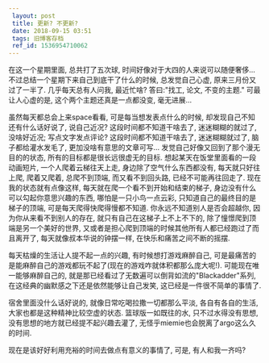 ```yaml
---
 layout: post
 title: 更新? 不更新?
 date: 2018-09-15 03:51
 tags: 旧博客存档
 ref_id: 1536954710062
---
```

在这一个星期里面, 总共打了五次球, 时间好像对于大四的人来说可以随便奢侈... 不过总结一个星期下来自己到底干了什么的时候, 总发觉自己心虚,
原来三月份又过了一半了. 几乎每天总有人问我, 最近忙啥?  答曰:"找工, 论文, 不变的主题." 可最让人心虚的是, 这个两个主题还真是一点都没变,
毫无进展...



虽然每天都总会上来space看看, 可是每当想发表点什么的时候, 却发现自己不知还有什么话好说了, 说自己近况? 这段时间都不知道干啥去了,
迷迷糊糊的就过了, 没啥好近况; 写点文字发点评论? 这段时间都不知道干啥去了, 迷迷糊糊就过了, 脑子都给灌水发毛了, 更加没啥有意思的文章可写...
发觉自己好像又回到了那个漫无目的的状态, 所有的目标都是很长远很虚无的目标. 想起某天在饭堂里面看的一段动画短片, 一个人爬着云梯往天上走,
身边除了空气什么东西都没有, 每天就只好往上爬, 爬着又爬着, 总爬不到顶端, 而又看不到回头路, 已经不可能再往回走了. 现在我的状态就有点像这样,
每天就在爬一个看不到开始和结束的梯子, 身边没有什么可以勾起你意思兴趣的东西, 哪怕是一只小鸟一点云彩, 只知道自己的最终目的是梯子的顶端,
可是每天爬得快爬得慢都不知道. 你永远不知道别人是否会超越你, 因为你从来看不到别人的存在, 就只有自己在这梯子上不上不下的,
除了憧憬爬到顶端是另一个美好的世界, 又或者是担心爬到顶端的时候其他所有人都已经跑过了而且离开了, 每天就像叔本华说的钟摆一样,
在快乐和痛苦之间不断的摇摆.



每天枯燥的生活让人提不起一点的兴趣, 有时候想打游戏麻醉自己, 可是最痛苦的是能麻醉自己的游戏都玩不起了(现在的游戏咋就体积都那么庞大呢!).
可能现在唯一能够麻醉自己的, 就是那已经看过了无数遍可以倒背如流的"Blackadder"系列, 在这经典的幽默感之下还是依然能够让自己发笑,
这已经是一件很不简单的事情了.



宿舍里面没什么话好说的, 就像日常吃喝拉撒一切都那么平淡, 各自有各自的生活, 大家也都是这种精神比较空虚的状态. 篮球版一如既往的水,
只不过水得没有思想, 没有思想的地方就已经提不起兴趣去灌了, 无怪乎miemie也会脱离了argo这么久的时间.



现在是该好好利用充裕的时间去做点有意义的事情了, 可是, 有人和我一齐吗?

